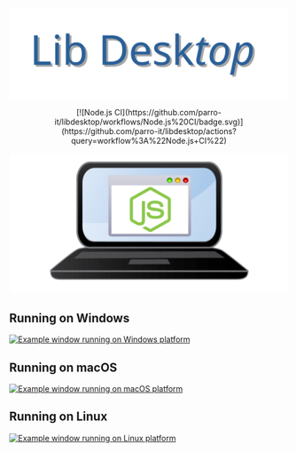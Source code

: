 <p align="center">
  <img src="./src/docs/media/name.svg">
</p>

<p align="center">
  [![Node.js CI](https://github.com/parro-it/libdesktop/workflows/Node.js%20CI/badge.svg)](https://github.com/parro-it/libdesktop/actions?query=workflow%3A%22Node.js+CI%22)
</p>

<p align="center">
  <img src="./src/docs/media/logo.svg">
</p>


## Running on Windows

[![Example window running on Windows platform](https://github.com/parro-it/libdesktop/raw/master/src/docs/media/win32.PNG)](https://github.com/parro-it/libdesktop/tree/master/src/platforms/win32)

## Running on macOS

[![Example window running on macOS platform](https://github.com/parro-it/libdesktop/raw/master/src/docs/media/darwin.png)](https://github.com/parro-it/libdesktop/tree/master/src/platforms/darwin)

## Running on Linux

[![Example window running on Linux platform](https://github.com/parro-it/libdesktop/raw/master/src/docs/media/gtk.png)](https://github.com/parro-it/libdesktop/tree/master/src/platforms/linux)

